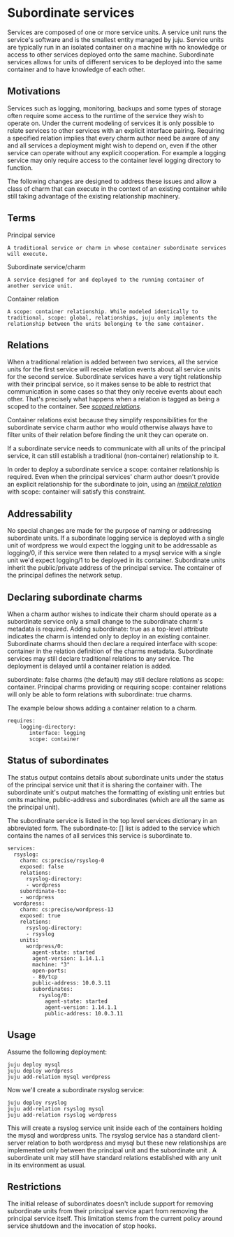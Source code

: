 # Subordinate services

Services are composed of one or more service units. A service unit runs the
service's software and is the smallest entity managed by juju. Service units are typically run in an isolated container on a machine with no knowledge or access to other services deployed onto the same machine. Subordinate services allows for units of different services to be deployed into the same container and to have knowledge of each other.

## Motivations

Services such as logging, monitoring, backups and some types of storage often
require some access to the runtime of the service they wish to operate on. Under the current modeling of services it is only possible to relate services to other services with an explicit interface pairing. Requiring a specified relation implies that every charm author need be aware of any and all services a deployment might wish to depend on, even if the other service can operate
without any explicit cooperation. For example a logging service may only require access to the container level logging directory to function.

The following changes are designed to address these issues and allow a class of
charm that can execute in the context of an existing container while still
taking advantage of the existing relationship machinery.

## Terms

Principal service

    A traditional service or charm in whose container subordinate services will execute.

Subordinate service/charm

    A service designed for and deployed to the running container of another service unit.

Container relation

    A scope: container relationship. While modeled identically to traditional, scope: global, relationships, juju only implements the relationship between the units belonging to the same container.

## Relations

When a traditional relation is added between two services, all the service units for the first service will receive relation events about all service units for the second service. Subordinate services have a very tight relationship with their principal service, so it makes sense to be able to restrict that communication in some cases so that they only receive events about each other. That's precisely what happens when a relation is tagged as being a scoped to the container. See [_scoped relations_](charm.html).

Container relations exist because they simplify responsibilities for the
subordinate service charm author who would otherwise always have to filter units of their relation before finding the unit they can operate on.

If a subordinate service needs to communicate with all units of the principal
service, it can still establish a traditional (non-container) relationship to
it.

In order to deploy a subordinate service a scope: container relationship is
required. Even when the principal services' charm author doesn't provide an
explicit relationship for the subordinate to join, using an [_implicit relation_
](implicit-relations.html) with scope: container will satisfy this constraint.

## Addressability

No special changes are made for the purpose of naming or addressing subordinate
units. If a subordinate logging service is deployed with a single unit of
wordpress we would expect the logging unit to be addressable as logging/0, if
this service were then related to a mysql service with a single unit we'd expect logging/1 to be deployed in its container. Subordinate units inherit the
public/private address of the principal service. The container of the principal
defines the network setup.

## Declaring subordinate charms

When a charm author wishes to indicate their charm should operate as a
subordinate service only a small change to the subordinate charm's metadata is
required. Adding subordinate: true as a top-level attribute indicates the charm
is intended only to deploy in an existing container. Subordinate charms should
then declare a required interface with scope: container in the relation
definition of the charms metadata. Subordinate services may still declare
traditional relations to any service. The deployment is delayed until a
container relation is added.

subordinate: false charms (the default) may still declare relations as scope:
container. Principal charms providing or requiring scope: container relations
will only be able to form relations with subordinate: true charms.

The example below shows adding a container relation to a charm.

    requires:
        logging-directory:
           interface: logging
           scope: container

## Status of subordinates

The status output contains details about subordinate units under the status of
the principal service unit that it is sharing the container with. The
subordinate unit's output matches the formatting of existing unit entries but
omits machine, public-address and subordinates (which are all the same as the
principal unit).

The subordinate service is listed in the top level services dictionary in an
abbreviated form. The subordinate-to: [] list is added to the service which
contains the names of all services this service is subordinate to.

    services:
      rsyslog:
        charm: cs:precise/rsyslog-0
        exposed: false
        relations:
          rsyslog-directory:
          - wordpress
        subordinate-to:
        - wordpress
      wordpress:
        charm: cs:precise/wordpress-13
        exposed: true
        relations:
          rsyslog-directory:
          - rsyslog
        units:
          wordpress/0:
            agent-state: started
            agent-version: 1.14.1.1
            machine: "3"
            open-ports:
            - 80/tcp
            public-address: 10.0.3.11
            subordinates:
              rsyslog/0:
                agent-state: started
                agent-version: 1.14.1.1
                public-address: 10.0.3.11

## Usage

Assume the following deployment:

    juju deploy mysql
    juju deploy wordpress
    juju add-relation mysql wordpress

Now we'll create a subordinate rsyslog service:

    juju deploy rsyslog
    juju add-relation rsyslog mysql
    juju add-relation rsyslog wordpress

This will create a rsyslog service unit inside each of the containers holding
the mysql and wordpress units. The rsyslog service has a standard client-server
relation to both wordpress and mysql but these new relationships are implemented
only between the principal unit and the subordinate unit . A subordinate unit
may still have standard relations established with any unit in its environment
as usual.

## Restrictions

The initial release of subordinates doesn't include support for removing
subordinate units from their principal service apart from removing the principal service itself. This limitation stems from the current policy around service shutdown and the invocation of stop hooks.